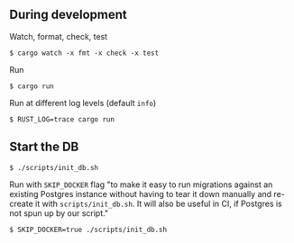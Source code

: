 ## During development
Watch, format, check, test
```shell
$ cargo watch -x fmt -x check -x test
```

Run
```shell
$ cargo run
```

Run at different log levels (default `info`)
```shell
$ RUST_LOG=trace cargo run
```


## Start the DB
```shell
$ ./scripts/init_db.sh
```

Run with `SKIP_DOCKER` flag "to make it easy to run migrations against an existing Postgres instance without having to tear it down manually and re-create it with `scripts/init_db.sh`. It will also be useful in CI, if Postgres is not spun up by our script."

```shell
$ SKIP_DOCKER=true ./scripts/init_db.sh
```

